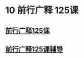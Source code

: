 # 10 前行广释 125课

## [前行广释125课](https://huidengchanxiu.net/refs/qxgs/qxgs-11jlzl#前行广释第125课)

## [前行广释125课辅导](https://huidengchanxiu.net/refs/qxgs/fudao/qxgsfd-11jlzl#前行广释第125课辅导)
